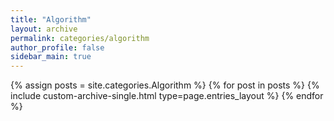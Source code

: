 ```yaml
---
title: "Algorithm"
layout: archive
permalink: categories/algorithm
author_profile: false
sidebar_main: true
---
```


{% assign posts = site.categories.Algorithm %}
{% for post in posts %}
    {% include custom-archive-single.html type=page.entries_layout %}
{% endfor %}